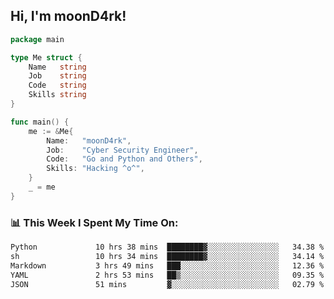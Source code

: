 <h2> Hi, I'm moonD4rk!</h2>

```go
package main

type Me struct {
	Name   string
	Job    string
	Code   string
	Skills string
}

func main() {
	me := &Me{
		Name:   "moonD4rk",
		Job:    "Cyber Security Engineer",
		Code:   "Go and Python and Others",
		Skills: "Hacking ^o^",
	}
	_ = me
}
```

<h3>📊 This Week I Spent My Time On:</h3>
<!-- <img align='right' src="https://github-readme-stats.vercel.app/api?username=moond4rk&show_icons=true&theme=radical", width="300" height="150"> -->

<!--START_SECTION:waka-->

```txt
Python             10 hrs 38 mins  ████████▓░░░░░░░░░░░░░░░░   34.38 %
sh                 10 hrs 34 mins  ████████▓░░░░░░░░░░░░░░░░   34.14 %
Markdown           3 hrs 49 mins   ███░░░░░░░░░░░░░░░░░░░░░░   12.36 %
YAML               2 hrs 53 mins   ██▒░░░░░░░░░░░░░░░░░░░░░░   09.35 %
JSON               51 mins         ▓░░░░░░░░░░░░░░░░░░░░░░░░   02.79 %
```

<!--END_SECTION:waka-->

